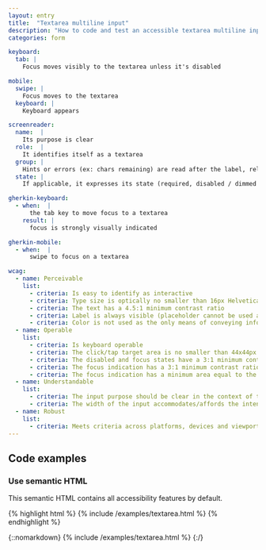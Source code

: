 ```yaml
---
layout: entry
title:  "Textarea multiline input"
description: "How to code and test an accessible textarea multiline input for Web"
categories: form

keyboard:
  tab: |
    Focus moves visibly to the textarea unless it's disabled

mobile:
  swipe: |
    Focus moves to the textarea
  keyboard: |
    Keyboard appears

screenreader:
  name:  |
    Its purpose is clear
  role:  |
    It identifies itself as a textarea
  group: |
    Hints or errors (ex: chars remaining) are read after the label, related inputs include a group name (ex: Contact us)
  state: |
    If applicable, it expresses its state (required, disabled / dimmed / unavailable)

gherkin-keyboard: 
  - when:  |
      the tab key to move focus to a textarea
    result: |
      focus is strongly visually indicated

gherkin-mobile:
  - when:  |
      swipe to focus on a textarea

wcag:
  - name: Perceivable
    list:
      - criteria: Is easy to identify as interactive
      - criteria: Type size is optically no smaller than 16px Helvetica
      - criteria: The text has a 4.5:1 minimum contrast ratio
      - criteria: Label is always visible (placeholder cannot be used as a label)
      - criteria: Color is not used as the only means of conveying information or state (error, success, focus, disabled etc)
  - name: Operable
    list:
      - criteria: Is keyboard operable
      - criteria: The click/tap target area is no smaller than 44x44px
      - criteria: The disabled and focus states have a 3:1 minimum contrast ratio against default
      - criteria: The focus indication has a 3:1 minimum contrast ratio against adjacent elements
      - criteria: The focus indication has a minimum area equal to the width of the element and 2px in height
  - name: Understandable
    list:
      - criteria: The input purpose should be clear in the context of the whole page
      - criteria: The width of the input accommodates/affords the intended input, reinforcing its purpose
  - name: Robust
    list:
      - criteria: Meets criteria across platforms, devices and viewports
---
```


## Code examples

### Use semantic HTML
This semantic HTML contains all accessibility features by default. 

{% highlight html %}
{% include /examples/textarea.html %}
{% endhighlight %}

{::nomarkdown}
<example>
{% include /examples/textarea.html %}
</example>
{:/}

